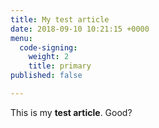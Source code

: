 ```yaml
---
title: My test article
date: 2018-09-10 10:21:15 +0000
menu:
  code-signing:
    weight: 2
    title: primary
published: false

---
```

This is my **test article**. Good?
